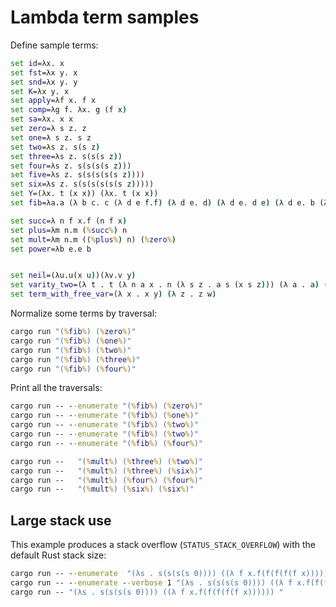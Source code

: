 
# Lambda term samples

Define sample terms:

```cmd
set id=λx. x
set fst=λx y. x
set snd=λx y. y
set K=λx y. x
set apply=λf x. f x
set comp=λg f. λx. g (f x)
set sa=λx. x x
set zero=λ s z. z
set one=λ s z. s z
set two=λs z. s(s z)
set three=λs z. s(s(s z))
set four=λs z. s(s(s(s z)))
set five=λs z. s(s(s(s(s z))))
set six=λs z. s(s(s(s(s(s z)))))
set Y=(λx. t (x x)) (λx. t (x x))
set fib=λa.a (λ b c. c (λ d e f.f) (λ d e. d) (λ d e. d e) (λ d e. b (λ f g. c (λ h i. i (h f)) (λh.g) (λh.h)) d (b (λ f g. c(λ h i.i (h (λ j k. k (j f)))) (λh i.g) (λ h.h)(λ h.h)) d e))) (λ b c.c) a

set succ=λ n f x.f (n f x)
set plus=λm n.m (%succ%) n
set mult=λm n.m ((%plus%) n) (%zero%)
set power=λb e.e b


set neil=(λu.u(x u))(λv.v y)
set varity_two=(λ t . t (λ n a x . n (λ s z . a s (x s z))) (λ a . a) (λ z0 . z0) ) (λ s2 z2 . s2 (s2 z2))
set term_with_free_var=(λ x . x y) (λ z . z w)
```

Normalize some terms by traversal:

```cmd
cargo run "(%fib%) (%zero%)"
cargo run "(%fib%) (%one%)"
cargo run "(%fib%) (%two%)"
cargo run "(%fib%) (%three%)"
cargo run "(%fib%) (%four%)"
```

Print all the traversals:

```cmd
cargo run -- --enumerate "(%fib%) (%zero%)"
cargo run -- --enumerate "(%fib%) (%one%)"
cargo run -- --enumerate "(%fib%) (%two%)"
cargo run -- --enumerate "(%fib%) (%two%)"
cargo run -- --enumerate "(%fib%) (%four%)"
```

```cmd
cargo run --   "(%mult%) (%three%) (%two%)"
cargo run --   "(%mult%) (%three%) (%six%)"
cargo run --   "(%mult%) (%four%) (%four%)"
cargo run --   "(%mult%) (%six%) (%six%)"
```

## Large stack use

This example produces a stack overflow (`STATUS_STACK_OVERFLOW`) with the default Rust stack size:

```cmd
cargo run -- --enumerate  "(λs . s(s(s(s 0)))) ((λ f x.f(f(f(f(f x)))))) "
cargo run -- --enumerate --verbose 1 "(λs . s(s(s(s 0)))) ((λ f x.f(f(f(f(f x)))))) "
cargo run -- "(λs . s(s(s(s 0)))) ((λ f x.f(f(f(f(f x)))))) "
```
